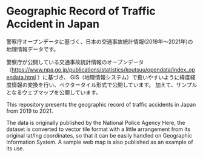 # Geographic Record of Traffic Accident in Japan 
警察庁オープンデータに基づく、日本の交通事故統計情報(2019年〜2021年)の地理情報データです。

警察庁が公開している交通事故統計情報のオープンデータ（https://www.npa.go.jp/publications/statistics/koutsuu/opendata/index_opendata.html ）に基づき、
GIS（地理情報システム）で扱いやすいように緯度経度情報の変換を行い、ベクタータイル形式で公開しています。
加えて、サンプルとなるウェブマップを公開しています。

This repository presents the geographic record of traffic accidents in Japan from 2019 to 2021.

The data is originally published by the National Police Agency 
Here, the dataset is converted to vector tile format with a little arrangement from its original lat/lng coordinates, 
so that it can be easily handled on Geographic Information System.
A sample web map is also published as an example of its use.
